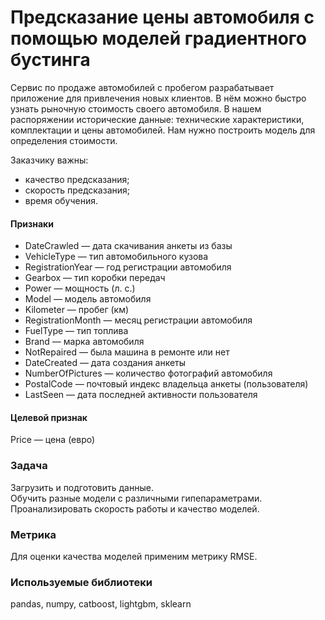 # Предсказание цены автомобиля c помощью моделей градиентного бустинга
Сервис по продаже автомобилей с пробегом разрабатывает приложение для привлечения новых клиентов. В нём можно быстро узнать рыночную стоимость своего автомобиля. В нашем распоряжении исторические данные: технические характеристики, комплектации и цены автомобилей. Нам нужно построить модель для определения стоимости. 

Заказчику важны:

- качество предсказания;
- скорость предсказания;
- время обучения.

#### Признаки  
- DateCrawled — дата скачивания анкеты из базы    
- VehicleType — тип автомобильного кузова  
- RegistrationYear — год регистрации автомобиля  
- Gearbox — тип коробки передач  
- Power — мощность (л. с.)  
- Model — модель автомобиля  
- Kilometer — пробег (км)  
- RegistrationMonth — месяц регистрации автомобиля  
- FuelType — тип топлива  
- Brand — марка автомобиля  
- NotRepaired — была машина в ремонте или нет  
- DateCreated — дата создания анкеты  
- NumberOfPictures — количество фотографий автомобиля  
- PostalCode — почтовый индекс владельца анкеты (пользователя)    
- LastSeen — дата последней активности пользователя  
#### Целевой признак  
Price — цена (евро)  

### Задача
Загрузить и подготовить данные.  
Обучить разные модели с различными гипепараметрами.  
Проанализировать скорость работы и качество моделей.  

### Метрика
Для оценки качества моделей применим метрику RMSE.

### Используемые библиотеки
pandas, numpy, catboost, lightgbm, sklearn 
